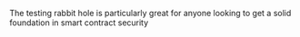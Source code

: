 The testing rabbit hole is particularly great for anyone looking to get a solid foundation in smart contract security
